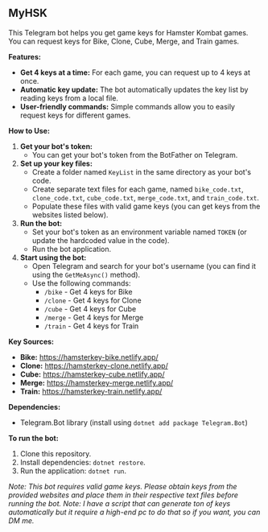 ## MyHSK

This Telegram bot helps you get game keys for Hamster Kombat games. You can request keys for Bike, Clone, Cube, Merge, and Train games. 

**Features:**

* **Get 4 keys at a time:**  For each game, you can request up to 4 keys at once.
* **Automatic key update:**  The bot automatically updates the key list by reading keys from a local file. 
* **User-friendly commands:** Simple commands allow you to easily request keys for different games. 

**How to Use:**

1. **Get your bot's token:**  
    * You can get your bot's token from the BotFather on Telegram. 
2. **Set up your key files:**
    * Create a folder named `KeyList` in the same directory as your bot's code.
    * Create separate text files for each game, named `bike_code.txt`, `clone_code.txt`, `cube_code.txt`, `merge_code.txt`, and `train_code.txt`.
    * Populate these files with valid game keys (you can get keys from the websites listed below).
3. **Run the bot:**
    * Set your bot's token as an environment variable named `TOKEN` (or update the hardcoded value in the code).
    * Run the bot application. 
4. **Start using the bot:**
    * Open Telegram and search for your bot's username (you can find it using the `GetMeAsync()` method).
    * Use the following commands:
        * `/bike` - Get 4 keys for Bike
        * `/clone` - Get 4 keys for Clone
        * `/cube` - Get 4 keys for Cube
        * `/merge` - Get 4 keys for Merge
        * `/train` - Get 4 keys for Train

**Key Sources:**

* **Bike:**  https://hamsterkey-bike.netlify.app/
* **Clone:** https://hamsterkey-clone.netlify.app/
* **Cube:** https://hamsterkey-cube.netlify.app/
* **Merge:** https://hamsterkey-merge.netlify.app/
* **Train:** https://hamsterkey-train.netlify.app/

**Dependencies:**

* Telegram.Bot library (install using `dotnet add package Telegram.Bot`)

**To run the bot:**

1.  Clone this repository.
2.  Install dependencies: `dotnet restore`.
3.  Run the application: `dotnet run`.

*Note: This bot requires valid game keys. Please obtain keys from the provided websites and place them in their respective text files before running the bot.*
*Note: I have a script that can generate ton of keys automatically but it require a high-end pc to do that so if you want, you can DM me.*

